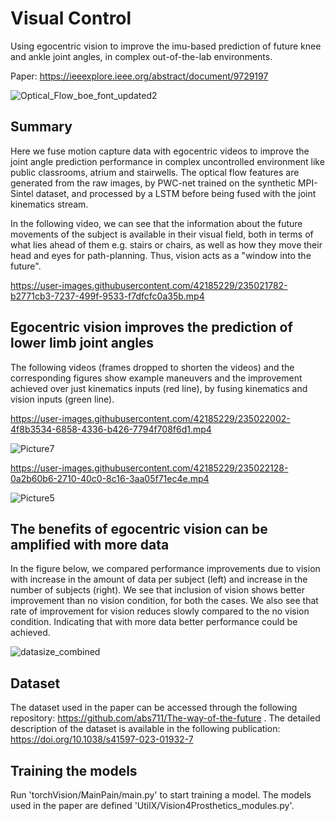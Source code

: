 # Visual Control
Using egocentric vision to improve the imu-based prediction of future knee and ankle joint angles, in complex out-of-the-lab environments.

Paper: https://ieeexplore.ieee.org/abstract/document/9729197

![Optical_Flow_boe_font_updated2](https://user-images.githubusercontent.com/42185229/177664658-80144c7c-4224-4de4-aeac-fae5744160ac.png)

## Summary
Here we fuse motion capture data with egocentric videos to improve the joint angle prediction performance in complex uncontrolled environment like public classrooms, atrium and stairwells. The optical flow features are generated from the raw images, by PWC-net trained on the synthetic MPI-Sintel dataset, and processed by a LSTM before being fused with the joint kinematics stream.

In the following video, we can see that the information about the future movements of the subject is available in their visual field, both in terms of what lies ahead of them e.g. stairs or chairs, as well as how they move their head and eyes for path-planning. Thus, vision acts as a "window into the future".

https://user-images.githubusercontent.com/42185229/235021782-b2771cb3-7237-499f-9533-f7dfcfc0a35b.mp4


## Egocentric vision improves the prediction of lower limb joint angles

The following videos (frames dropped to shorten the videos) and the corresponding figures show example maneuvers and the improvement achieved over just kinematics inputs (red line), by fusing kinematics and vision inputs (green line).


https://user-images.githubusercontent.com/42185229/235022002-4f8b3534-6858-4336-b426-7794f708f6d1.mp4

![Picture7](https://user-images.githubusercontent.com/42185229/235016499-e5d20136-b3bd-49ab-8f55-45dfff6e6196.png)


https://user-images.githubusercontent.com/42185229/235022128-0a2b60b6-2710-40c0-8c16-3aa05f71ec4e.mp4

![Picture5](https://user-images.githubusercontent.com/42185229/235016525-484c83f7-026a-4596-a24c-eee5ce55b29a.png)



## The benefits of egocentric vision can be amplified with more data

In the figure below, we compared performance improvements due to vision with increase in the amount of data per subject (left) and increase in the number of subjects (right). We see that inclusion of vision shows better improvement than no vision condition, for both the cases. We also see that rate of improvement for vision reduces slowly compared to the no vision condition. Indicating that with more data better performance could be achieved.

![datasize_combined](https://user-images.githubusercontent.com/42185229/235016538-4fb904cd-0d2c-4a7e-81bb-ea9b76ef27d7.png)


## Dataset

The dataset used in the paper can be accessed through the following repository: https://github.com/abs711/The-way-of-the-future . The detailed description of the dataset is available in the following publication: https://doi.org/10.1038/s41597-023-01932-7


## Training the models

Run 'torchVision/MainPain/main.py' to start training a model. The models used in the paper are defined 'UtilX/Vision4Prosthetics_modules.py'.
